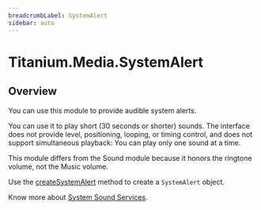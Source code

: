 ```yaml
---
breadcrumbLabel: SystemAlert
sidebar: auto
---
```


# Titanium.Media.SystemAlert

<ProxySummary/>

## Overview

You can use this module to provide audible system alerts. 

You can use it to play short (30 seconds or shorter) sounds. The interface does not provide level, positioning, 
looping, or timing control, and does not support simultaneous playback: You can play only one sound at a time. 

This module differs from the Sound module because it honors the ringtone volume, not the Music volume.

Use the [createSystemAlert](Titanium.Media.createSystemAlert) method to create a `SystemAlert` object.

Know more about [System Sound Services](https://developer.apple.com/reference/audiotoolbox/1657326-system_sound_services).

<ApiDocs/>

